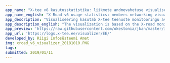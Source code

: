 ```yaml
---
app_name: "X-tee v6 kasutusstatistika: liikmete andmevahetuse visualiseering"
app_name_english: "X-Road v6 usage statistics: members networking visualization"
app_description: "Visualiseering kasutab X-tee teenuste monitooringu avaandmeid, 10-päevase viitega päringu toimumise tegelikust ajast, viimased 10 päeva (viimased 30 päeva ee-dev ja ee-test keskkondades)"
app_description_english: "The visualization is based on the X-road monitoring data with a delay of 10 days from actual transaction execution time, last 10 days (last 30 days in ee-dev and ee-test environments)"
app_preview: 'https://raw.githubusercontent.com/okestonia/jkan/master/img/xroad_v6_visualizer_20181010.PNG'
app_url: 'https://logs.x-tee.ee/visualizer/EE/'
developed_by: Riigi Infosüsteemi Amet
img: xroad_v6_visualizer_20181010.PNG
tags:
submitted: 2019/01/11
---
```


